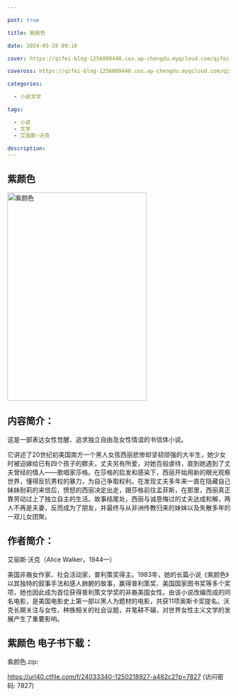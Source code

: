 ```yaml
---

post: true

title: 紫颜色

date: 2024-05-28 09:18

cover: https://qifei-blog-1256009448.cos.ap-chengdu.myqcloud.com/qifei-blog/6600ede39f345e8d03c414e9.jpg

coveross: https://qifei-blog-1256009448.cos.ap-chengdu.myqcloud.com/qifei-blog/6600ede39f345e8d03c414e9.jpg

categories:

  - 小说文学

tags:

  - 小说
  - 文学
  - 艾丽斯·沃克

description:
---
```


## 紫颜色
<img alt="紫颜色 " class="aligncenter loading" data-was-processed="true" decoding="async" fetchpriority="high" height="471" src="https://qifei-blog-1256009448.cos.ap-chengdu.myqcloud.com/qifei-blog/6600ede39f345e8d03c414e9.jpg " style="cursor: zoom-in;" width="314"/>

## 内容简介：

这是一部表达女性觉醒、追求独立自由及女性情谊的书信体小说。

它讲述了20世纪初美国南方一个黑人女孩西丽悲惨却坚韧顽强的大半生，她少女时被迫嫁给已有四个孩子的鳏夫，丈夫另有所爱，对她百般虐待，直到她遇到了丈夫曾经的情人——歌唱家莎格。在莎格的启发和感染下，西丽开始用新的眼光观察世界，懂得反抗男权的暴力，为自己争取权利。在发现丈夫多年来一直在隐藏自己妹妹耐莉的来信后，愤怒的西丽决定出走，跟莎格前往孟菲斯，在那里，西丽真正靠劳动过上了独立自主的生活。故事结尾处，西丽与诚恳悔过的丈夫达成和解，两人不再是夫妻，反而成为了朋友，并最终与从非洲传教归来的妹妹以及失散多年的一双儿女团聚。

## 作者简介：

艾丽斯·沃克（Alice Walker，1944—）

美国非裔女作家、社会活动家，普利策奖得主。1983年，她的长篇小说《紫颜色》以其独特的叙事手法和感人肺腑的故事，赢得普利策奖、美国国家图书奖等多个奖项，她也因此成为首位获得普利策文学奖的非裔美国女性。由该小说改编而成的同名电影，是美国电影史上第一部以黑人为题材的电影，共获11项奥斯卡奖提名。沃克长期关注与女性、种族相关的社会议题，并笔耕不辍，对世界女性主义文学的发展产生了重要影响。

## 紫颜色 电子书下载：



紫颜色.zip: 

https://url40.ctfile.com/f/24033340-1250218927-a482c2?p=7827 (访问密码: 7827)
